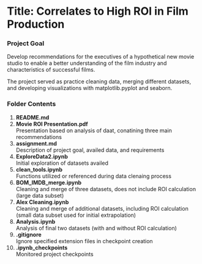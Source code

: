 # Title: Correlates to High ROI in Film Production

### Project Goal
Develop recommendations for the executives of a hypothetical new movie studio to enable a better understanding of the film industry and characteristics of successful films. 

The project served as practice cleaning data, merging different datasets, and developing visualizations with matplotlib.pyplot and seaborn.

### Folder Contents
1. **README.md** <br> 
2. **Movie ROI Presentation.pdf** <br> 
    Presentation based on analysis of daat, conatining three main recommendations
3. **assignment.md** <br> 
    Description of project goal, availed data, and requirements <br> 
4. **ExploreData2.ipynb** <br> 
    Initial exploration of datasets availed <br> 
5. **clean_tools.ipynb** <br> 
    Functions utilized or referenced during data clenaing process <br> 
6. **BOM_IMDB_merge.ipynb** <br>
    Cleaning and merge of three datasets, does not include ROI calculation (large data subset) <br> 
7. **Alex Cleaning.ipynb** <br>
    Cleaning and merge of additional datasets, including ROI calculation (small data subset used for initial extrapolation) <br> 
8. **Analysis.ipynb** <br> 
    Analysis of final two datasets (with and without ROI calculation) <br>
9. **.gitignore** <br>
    Ignore specified extension files in checkpoint creation <br> 
10. **.ipynb_checkpoints** <br>
    Monitored project checkpoints <br>

